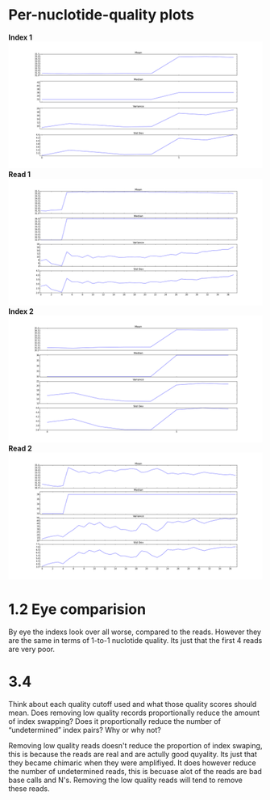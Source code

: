 # Per-nuclotide-quality plots
**Index 1**
![ ](./I1_plot.png  "Index 1")
**Read 1**
![ ](./R1_plot.png  "Read 1")
**Index 2**
![ ](./I2_plot.png  "Index 2")
**Read 2**
![ ](./R2_plot.png  "Read 2")

# 1.2 Eye comparision
By eye the indexs look over all worse, compared to the reads. However they are the same in terms of 1-to-1 nuclotide quality. Its just that the first 4 reads are very poor.

# 3.4 
Think about each quality cutoff used and what those quality scores should mean.  Does removing low quality records proportionally reduce the amount of index swapping?  Does it proportionally reduce the number of “undetermined” index pairs?  Why or why not? 

Removing low quality reads doesn't reduce the proportion of index swaping, this is because the reads are real and are actully good quyality. Its just that they became chimaric when they were amplifiyed. It does however reduce the number of undetermined reads, this is becuase alot of the reads are bad base calls and N's. Removing the low quality reads will tend to remove these reads.